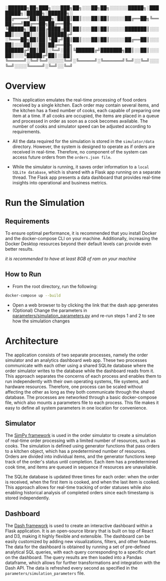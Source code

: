  
                                                                                         
░██████╗██╗███╗░░░███╗██╗░░░██╗██╗░░░░░░█████╗░████████╗░█████╗░██████╗░                  
██╔════╝██║████╗░████║██║░░░██║██║░░░░░██╔══██╗╚══██╔══╝██╔══██╗██╔══██╗                     
╚█████╗░██║██╔████╔██║██║░░░██║██║░░░░░███████║░░░██║░░░██║░░██║██████╔╝                      
░╚═══██╗██║██║╚██╔╝██║██║░░░██║██║░░░░░██╔══██║░░░██║░░░██║░░██║██╔══██╗                     
██████╔╝██║██║░╚═╝░██║╚██████╔╝███████╗██║░░██║░░░██║░░░╚█████╔╝██║░░██║                     
╚═════╝░╚═╝╚═╝░░░░░╚═╝░╚═════╝░╚══════╝╚═╝░░╚═╝░░░╚═╝░░░░╚════╝░╚═╝░░╚═╝                       
                                                                                                 
                                                                                                     
# Overview
- This application emulates the real-time processing of food orders received by a single kitchen. Each order may contain several items, and the kitchen has a fixed number of cooks, each capable of preparing one item at a time. If all cooks are occupied, the items are placed in a queue and processed in order as soon as a cook becomes available. The number of cooks and simulator speed can be adjusted according to requirements.

- All the data required for the simulation is stored in the `simulator/data` directory. However, the system is designed to operate as if orders are received in real-time. Therefore, no component of the system can access future orders from the `orders.json file`.

- While the simulator is running, it saves order information to a `local SQLite database`, which is shared with a Flask app running on a separate thread. The Flask app presents a data dashboard that provides real-time insights into operational and business metrics.


# Run the Simulation
## Requirements
To ensure optimal performance, it is recommended that you install Docker and the docker-compose CLI on your machine. Additionally, increasing the Docker Desktop resources beyond their default levels can provide even better results.

*it is recommended to have at least 8GB of ram on your machine*

## How to Run
- From the root directory, run the following:
```bash
docker-compose up --build
```
- Open a web browser to by clicking the link that the dash app generates
- (Optional) Change the parameters in [parameters/simulation_parameters.py](./parameters/simulation_parameters.py) and re-run steps 1 and 2 to see how the simulation changes

# Architecture
The application consists of two separate processes, namely the order simulator and an analytics dashboard web app. These two processes communicate with each other using a shared SQLite database where the order simulator writes to the database while the dashboard reads from it. This approach separates the concerns of each process and enables them to run independently with their own operating systems, file systems, and hardware resources. Therefore, one process can be scaled without affecting the other as long as they both communicate through the shared database. The processes are networked through a basic docker-compose file, which also mounts a parameters file to each process. This file makes it easy to define all system parameters in one location for convenience.

## Simulator
The [SimPy framework](https://simpy.readthedocs.io/en/latest/) is used in the order simulator to create a simulation of real-time order processing with a limited number of resources, such as cooks. The simulation is defined using generator functions that pass orders to a kitchen object, which has a predetermined number of resources. Orders are divided into individual items, and the generator functions keep track of the order's status until completion. Each item has a predetermined cook time, and items are queued in sequence if resources are unavailable.

The SQLite database is updated three times for each order: when the order is received, when the first item is cooked, and when the last item is cooked. This approach allows for real-time tracking of order statuses while also enabling historical analysis of completed orders since each timestamp is stored independently.

## Dashboard
The [Dash framework](https://plotly.com/dash/) is used to create an interactive dashboard within a Flask application. It is an open-source library that is built on top of React and D3, making it highly flexible and extensible. The dashboard can be easily customized by adding new visualizations, filters, and other features. The data for the dashboard is obtained by running a set of pre-defined analytical SQL queries, with each query corresponding to a specific chart on the dashboard. The query results are then loaded into a Pandas dataframe, which allows for further transformations and integration with the Dash API. The data is refreshed every second as specified in the `parameters/simulation_parameters` file.
